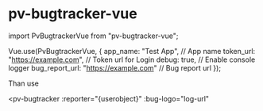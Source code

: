 # pv-bugtracker-vue

import PvBugtrackerVue from "pv-bugtracker-vue";

Vue.use(PvBugtrackerVue, {
    app_name: "Test App",                           // App name
    token_url: "https://example.com",                // Token url for Login 
    debug: true,                                    // Enable console logger
    bug_report_url: "https://example.com"           // Bug report url 
});

Than use 

<pv-bugtracker
    :reporter="{userobject}"
    :bug-logo="log-url"
></pv-bugtracker>

